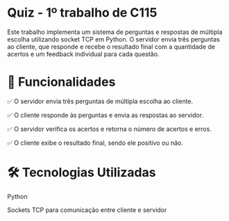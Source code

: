 # **Quiz - 1º trabalho de C115**

Este trabalho implementa um sistema de perguntas e respostas de múltipla escolha utilizando socket TCP em Python. O servidor envia três perguntas ao cliente, que responde e recebe o resultado final com a quantidade de acertos e um feedback individual para cada questão.

# **📌 Funcionalidades**
✅ O servidor envia três perguntas de múltipla escolha ao cliente.

✅ O cliente responde às perguntas e envia as respostas ao servidor.

✅ O servidor verifica os acertos e retorna o número de acertos e erros.

✅ O cliente exibe o resultado final, sendo ele positivo ou não.

# **🛠 Tecnologias Utilizadas**
Python

Sockets TCP para comunicação entre cliente e servidor

